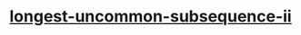 # [longest-uncommon-subsequence-ii](https://leetcode-cn.com/problems/longest-uncommon-subsequence-ii)

